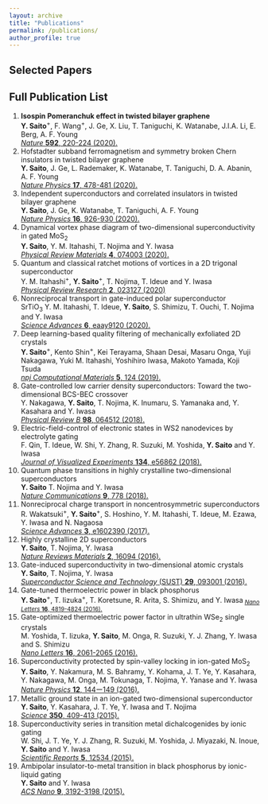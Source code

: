 ```yaml
---
layout: archive
title: "Publications"
permalink: /publications/
author_profile: true
---
```


## Selected Papers


## Full Publication List

1. **Isospin Pomeranchuk effect in twisted bilayer graphene**<br>
    **Y. Saito**<sup>+</sup>, F. Wang<sup>+</sup>, J. Ge, X. Liu, T. Taniguchi, K. Watanabe, J.I.A. Li, E. Berg, A. F. Young<br>
    [*Nature* **592**, 220-224 (2020).](https://www.nature.com/articles/s41586-021-03409-2)
2. Hofstadter subband ferromagnetism and symmetry broken Chern insulators in twisted bilayer graphene<br>
**Y. Saito**, J. Ge, L. Rademaker, K. Watanabe, T. Taniguchi, D. A. Abanin, A. F. Young<br>
[*Nature Physics* **17**, 478-481 (2020).](https://www.nature.com/articles/s41567-020-01129-4)
1. Independent superconductors and correlated insulators in twisted bilayer graphene<br>
**Y. Saito**, J. Ge, K. Watanabe, T. Taniguchi, A. F. Young<br>
[*Nature Physics* **16**, 926-930 (2020).](https://www.nature.com/articles/s41567-020-0928-3) 
1. Dynamical vortex phase diagram of two-dimensional superconductivity in gated MoS<sub>2</sub><br>
**Y. Saito**, Y. M. Itahashi, T. Nojima and Y. Iwasa <br>
[*Physical Review Materials* **4**, 074003 (2020).](https://journals.aps.org/prmaterials/abstract/10.1103/PhysRevMaterials.4.074003)
1. Quantum and classical ratchet motions of vortices in a 2D trigonal superconductor<br>
Y. M. Itahashi<sup>+</sup>, **Y. Saito**<sup>+</sup>, T. Nojima, T. Ideue and Y. Iwasa<br>
[*Physical Review Research* **2**, 023127 (2020)](https://journals.aps.org/prresearch/abstract/10.1103/PhysRevResearch.2.023127)
1. Nonreciprocal transport in gate-induced polar superconductor<br> SrTiO<sub>3</sub>
Y. M. Itahashi, T. Ideue, **Y. Saito**, S. Shimizu, T. Ouchi, T. Nojima and Y. Iwasa<br>
[*Science Advances* **6**, eaay9120 (2020).](https://advances.sciencemag.org/content/6/13/eaay9120)
1. Deep learning-based quality filtering of mechanically exfoliated 2D crystals<br>
**Y. Saito**<sup>+</sup>, Kento Shin<sup>+</sup>, Kei Terayama, Shaan Desai, Masaru Onga, Yuji Nakagawa,
Yuki M. Itahashi, Yoshihiro Iwasa, Makoto Yamada, Koji Tsuda<br>
[*npj Computational Materials* **5**, 124 (2019).](https://www.nature.com/articles/s41524-019-0262-4)
1. Gate-controlled  low  carrier  density  superconductors: Toward  the  two-dimensional BCS-BEC crossover<br>
Y. Nakagawa, **Y. Saito**, T. Nojima, K. Inumaru, S. Yamanaka and, Y. Kasahara and Y. Iwasa<br>
[*Physical Review B* **98**, 064512 (2018).](https://journals.aps.org/prb/abstract/10.1103/PhysRevB.98.064512)
1. Electric-field-control of electronic states in WS2 nanodevices by electrolyte gating<br>
F. Qin, T. Ideue, W. Shi, Y. Zhang, R. Suzuki, M. Yoshida, **Y. Saito** and Y. Iwasa<br>
[*Journal of Visualized Experiments* **134**, e56862 (2018).](https://www.jove.com/t/56862/electric-field-control-electronic-states-ws2-nanodevices-electrolyte)
1. Quantum phase transitions in highly crystalline two-dimensional superconductors<br>
**Y. Saito** T. Nojima and Y. Iwasa<br>
[*Nature Communications* **9**, 778 (2018).](https://www.nature.com/articles/s41467-018-03275-z)
1. Nonreciprocal charge transport in noncentrosymmetric superconductors<br>
R. Wakatsuki<sup>+</sup>, **Y. Saito**<sup>+</sup>, S. Hoshino, Y. M. Itahashi, T. Ideue, M. Ezawa, Y. Iwasa and N. Nagaosa<br>
[*Science Advances* **3**, e1602390 (2017).](https://advances.sciencemag.org/content/3/4/e1602390)
1. Highly crystalline 2D superconductors<br>
**Y. Saito**, T. Nojima, Y. Iwasa<br>
[*Nature Reviews Materials* **2**, 16094 (2016).](https://www.nature.com/articles/natrevmats201694)
1. Gate-induced superconductivity in two-dimensional atomic crystals<br>
**Y. Saito**, T. Nojima, Y. Iwasa<br>
[*Superconductor Science and Technology* (SUST) **29**, 093001 (2016).](https://iopscience.iop.org/article/10.1088/0953-2048/29/9/093001)
1. Gate-tuned thermoelectric power in black phosphorus<br>
**Y. Saito**<sup>+</sup>, T. Iizuka<sup>+</sup>, T. Koretsune, R. Arita, S. Shimizu, and Y. Iwasa<sub>
[*Nano Letters* **16**, 4819-4824 (2016).](https://pubs.acs.org/doi/abs/10.1021/acs.nanolett.6b00999)
1. Gate-optimized thermoelectric power factor in ultrathin WSe<sub>2</sub> single crystals<br>
M. Yoshida, T. Iizuka, **Y. Saito**, M. Onga, R. Suzuki, Y. J. Zhang, Y. Iwasa and S. Shimizu<br>
[*Nano Letters* **16**, 2061-2065 (2016).](https://pubs.acs.org/doi/abs/10.1021/acs.nanolett.6b00075)
1. Superconductivity protected by spin-valley locking in ion-gated MoS<sub>2</sub><br>
**Y. Saito**, Y. Nakamura, M. S. Bahramy, Y. Kohama, J. T. Ye, Y. Kasahara, Y. Nakagawa, M. Onga, M. Tokunaga, T. Nojima, Y. Yanase and Y. Iwasa<br>
[*Nature Physics* **12**, 144ー149 (2016).](https://www.nature.com/articles/nphys3580)
1. Metallic ground state in an ion-gated two-dimensional superconductor<br>
**Y. Saito**, Y. Kasahara, J. T. Ye, Y. Iwasa and T. Nojima<br>
[*Science* **350**, 409-413 (2015).](https://science.sciencemag.org/content/350/6259/409)
1. Superconductivity series in transition metal dichalcogenides by ionic gating<br>
W. Shi, J. T. Ye, Y. J. Zhang, R. Suzuki, M. Yoshida, J. Miyazaki, N. Inoue, **Y. Saito** and Y. Iwasa<br>
[*Scientific Reports* **5**, 12534 (2015).](https://www.nature.com/articles/srep12534)
1. Ambipolar insulator-to-metal transition in black phosphorus by ionic-liquid gating<br>
**Y. Saito** and Y. Iwasa<br>
[*ACS Nano* **9**, 3192-3198 (2015).](https://pubs.acs.org/doi/abs/10.1021/acsnano.5b00497)

